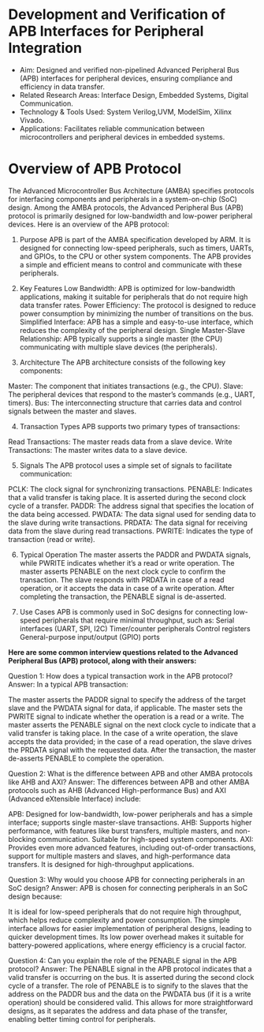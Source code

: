 # **Development and Verification of APB Interfaces for Peripheral Integration**

- Aim: Designed and verified non-pipelined Advanced Peripheral Bus (APB) interfaces for peripheral devices, ensuring compliance and efficiency in data transfer.
- Related Research Areas: Interface Design, Embedded Systems, Digital Communication.
- Technology & Tools Used: System Verilog,UVM, ModelSim, Xilinx Vivado.
- Applications: Facilitates reliable communication between microcontrollers and peripheral devices in embedded systems.

# **Overview of APB Protocol**

The Advanced Microcontroller Bus Architecture (AMBA) specifies protocols for interfacing components and peripherals in a system-on-chip (SoC) design. Among the AMBA protocols, the Advanced Peripheral Bus (APB) protocol is primarily designed for low-bandwidth and low-power peripheral devices. Here is an overview of the APB protocol:


1. Purpose
APB is part of the AMBA specification developed by ARM. It is designed for connecting low-speed peripherals, such as timers, UARTs, and GPIOs, to the CPU or other system components. The APB provides a simple and efficient means to control and communicate with these peripherals.

2. Key Features
Low Bandwidth: APB is optimized for low-bandwidth applications, making it suitable for peripherals that do not require high data transfer rates.
Power Efficiency: The protocol is designed to reduce power consumption by minimizing the number of transitions on the bus.
Simplified Interface: APB has a simple and easy-to-use interface, which reduces the complexity of the peripheral design.
Single Master-Slave Relationship: APB typically supports a single master (the CPU) communicating with multiple slave devices (the peripherals).
3. Architecture
The APB architecture consists of the following key components:

Master: The component that initiates transactions (e.g., the CPU).
Slave: The peripheral devices that respond to the master’s commands (e.g., UART, timers).
Bus: The interconnecting structure that carries data and control signals between the master and slaves.

4. Transaction Types
APB supports two primary types of transactions:

Read Transactions: The master reads data from a slave device.
Write Transactions: The master writes data to a slave device.

5. Signals
The APB protocol uses a simple set of signals to facilitate communication:

PCLK: The clock signal for synchronizing transactions.
PENABLE: Indicates that a valid transfer is taking place. It is asserted during the second clock cycle of a transfer.
PADDR: The address signal that specifies the location of the data being accessed.
PWDATA: The data signal used for sending data to the slave during write transactions.
PRDATA: The data signal for receiving data from the slave during read transactions.
PWRITE: Indicates the type of transaction (read or write).

6. Typical Operation
The master asserts the PADDR and PWDATA signals, while PWRITE indicates whether it’s a read or write operation.
The master asserts PENABLE on the next clock cycle to confirm the transaction.
The slave responds with PRDATA in case of a read operation, or it accepts the data in case of a write operation.
After completing the transaction, the PENABLE signal is de-asserted.

7. Use Cases
APB is commonly used in SoC designs for connecting low-speed peripherals that require minimal throughput, such as:
Serial interfaces (UART, SPI, I2C)
Timer/counter peripherals
Control registers
General-purpose input/output (GPIO) ports

**Here are some common interview questions related to the Advanced Peripheral Bus (APB) protocol, along with their answers:**

Question 1: How does a typical transaction work in the APB protocol?
Answer:
In a typical APB transaction:

The master asserts the PADDR signal to specify the address of the target slave and the PWDATA signal for data, if applicable.
The master sets the PWRITE signal to indicate whether the operation is a read or a write.
The master asserts the PENABLE signal on the next clock cycle to indicate that a valid transfer is taking place.
In the case of a write operation, the slave accepts the data provided; in the case of a read operation, the slave drives the PRDATA signal with the requested data.
After the transaction, the master de-asserts PENABLE to complete the operation.

Question 2: What is the difference between APB and other AMBA protocols like AHB and AXI?
Answer:
The differences between APB and other AMBA protocols such as AHB (Advanced High-performance Bus) and AXI (Advanced eXtensible Interface) include:

APB: Designed for low-bandwidth, low-power peripherals and has a simple interface; supports single master-slave transactions.
AHB: Supports higher performance, with features like burst transfers, multiple masters, and non-blocking communication. Suitable for high-speed system components.
AXI: Provides even more advanced features, including out-of-order transactions, support for multiple masters and slaves, and high-performance data transfers. It is designed for high-throughput applications.

Question 3: Why would you choose APB for connecting peripherals in an SoC design?
Answer:
APB is chosen for connecting peripherals in an SoC design because:

It is ideal for low-speed peripherals that do not require high throughput, which helps reduce complexity and power consumption.
The simple interface allows for easier implementation of peripheral designs, leading to quicker development times.
Its low power overhead makes it suitable for battery-powered applications, where energy efficiency is a crucial factor.

Question 4: Can you explain the role of the PENABLE signal in the APB protocol?
Answer:
The PENABLE signal in the APB protocol indicates that a valid transfer is occurring on the bus. It is asserted during the second clock cycle of a transfer. The role of PENABLE is to signify to the slaves that the address on the PADDR bus and the data on the PWDATA bus (if it is a write operation) should be considered valid. This allows for more straightforward designs, as it separates the address and data phase of the transfer, enabling better timing control for peripherals.


